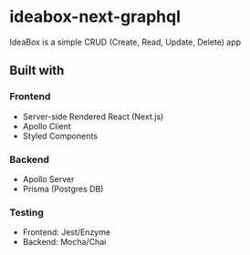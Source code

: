 # ideabox-next-graphql

IdeaBox is a simple CRUD (Create, Read, Update, Delete) app

## Built with

### Frontend

- Server-side Rendered React (Next.js)
- Apollo Client
- Styled Components

### Backend

- Apollo Server
- Prisma (Postgres DB)

### Testing

- Frontend: Jest/Enzyme
- Backend: Mocha/Chai
